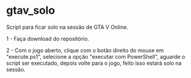 # gtav_solo
Script para ficar solo na sessão de GTA V Online.

1 - Faça download do repositório.

2 - Com o jogo aberto, clique com o botão direito do mouse em "execute.ps1", selecione a opção "executar com PowerShell", aguarde o script ser executado, depois volte para o jogo, 
feito isso estará solo na sessão.



